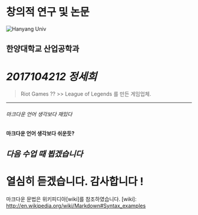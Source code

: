# 창의적 연구 및 논문
![Hanyang Univ](http://www.hanyang.ac.kr/html-repositories/images/custom/introduction/img_hy0104_02_0102.png)
## 한양대학교 산업공학과
# *2017104212 정세희*

> Riot Games ?? &gt;&gt; League of Legends 를 만든 게임업체.

- - -
###### *마크다운 언어 생각보다 재밌다*
#### **마크다운 언어 생각보다 쉬운듯?**
## *다음 수업 때 뵙겠습니다*
# **열심히 듣겠습니다. 감사합니다 !**
마크다운 문법은 위키피디아[wiki]를 참조하였습니다.
[wiki]: http://en.wikipedia.org/wiki/Markdown#Syntax_examples
